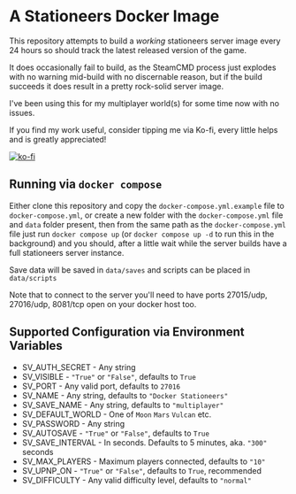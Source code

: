 # A Stationeers Docker Image

This repository attempts to build a _working_ stationeers server image every 24 hours so should track the latest released version of the game.

It does occasionally fail to build, as the SteamCMD process just explodes with no warning mid-build with no discernable reason, but if the build succeeds it does result in a pretty rock-solid server image.

I've been using this for my multiplayer world(s) for some time now with no issues.

If you find my work useful, consider tipping me via Ko-fi, every little helps and is greatly appreciated!

[![ko-fi](https://ko-fi.com/img/githubbutton_sm.svg)](https://ko-fi.com/K3K8L32E3)

## Running via `docker compose`

Either clone this repository and copy the `docker-compose.yml.example` file to `docker-compose.yml`, or create a new folder with the `docker-compose.yml` file and `data` folder present, then from the same path as the `docker-compose.yml` file just
run `docker compose up` (or `docker compose up -d` to run this in the background) and you should, after a little wait while the server builds have a full stationeers server instance.

Save data will be saved in `data/saves` and scripts can be placed in `data/scripts`

Note that to connect to the server you'll need to have ports 27015/udp, 27016/udp, 8081/tcp open on your docker host too.

## Supported Configuration via Environment Variables

- SV_AUTH_SECRET - Any string
- SV_VISIBLE - `"True"` or `"False"`, defaults to `True`
- SV_PORT - Any valid port, defaults to `27016`
- SV_NAME - Any string, defaults to `"Docker Stationeers"`
- SV_SAVE_NAME - Any string, defaults to `"multiplayer"`
- SV_DEFAULT_WORLD - One of `Moon` `Mars` `Vulcan` etc.
- SV_PASSWORD - Any string
- SV_AUTOSAVE - `"True"` or `"False"`, defaults to `True`
- SV_SAVE_INTERVAL - In seconds. Defaults to 5 minutes, aka. `"300"` seconds
- SV_MAX_PLAYERS - Maximum players connected, defaults to `"10"`
- SV_UPNP_ON - `"True"` or `"False"`, defaults to `True`, recommended
- SV_DIFFICULTY - Any valid difficulty level, defaults to `"normal"`